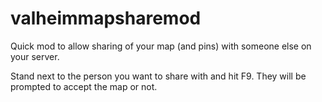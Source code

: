# valheimmapsharemod
Quick mod to allow sharing of your map (and pins) with someone else on your server.

Stand next to the person you want to share with and hit F9. They will be prompted to accept the map or not.
